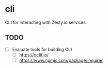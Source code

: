 # cli
CLI for interacting with Zesty.io services

## TODO
- [ ] Evaluate tools for building CLI
  - [ ] https://oclif.io/
  - [ ] https://www.npmjs.com/package/inquirer
